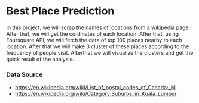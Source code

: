 # Best Place Prediction
In this project, we will scrap the names of locations from a wikipedia page. After that, we will get the cordinates of each location. After that, using Foursquare API, we will fetch the data of top 100 places nearby to each location. After that we will make 3 cluster of these places according to the frequency of people visit. Afterthat we will visualize the clusters and get the quick result of the analysis.


### Data Source
- https://en.wikipedia.org/wiki/List_of_postal_codes_of_Canada:_M
- https://en.wikipedia.org/wiki/Category:Suburbs_in_Kuala_Lumpur
